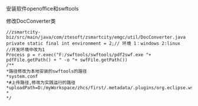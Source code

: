 安装软件openoffice和swftools

修改DocConverter类

    //zsmartcity-biz/src/main/java/com/ztesoft/zsmartcity/emgc/util/DocConverter.java
    private static final int environment = 2;// 环境 1：windows 2:linux 
    //开发环境中改为1
    Process p = r.exec("F:/swftools/swftools/pdf2swf.exe "+ pdfFile.getPath() + " -o "+ swfFile.getPath())
    /**
    *路径修改为本地安装的swftools的路径
    *system.conf
    *#上传路径,修改为实践运行的路径
    *uploadPath=D:/myWorkspace/zhcs/first/.metadata/.plugins/org.eclipse.wst.server.core/tmp0/wtpwebapps/zsmartcityWeb/repository
    *
    */

    
